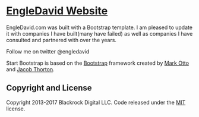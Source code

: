 # [EngleDavid Website](https://startbootstrap.com/template-overviews/freelancer/)

EngleDavid.com was built with a Bootstrap template. I am pleased to update it with companies I have built(many have failed) as well as companies I have consulted and partnered with over the years. 

Follow me on twitter @engledavid



Start Bootstrap is based on the [Bootstrap](http://getbootstrap.com/) framework created by [Mark Otto](https://twitter.com/mdo) and [Jacob Thorton](https://twitter.com/fat).

## Copyright and License

Copyright 2013-2017 Blackrock Digital LLC. Code released under the [MIT](https://github.com/BlackrockDigital/startbootstrap-freelancer/blob/gh-pages/LICENSE) license.
